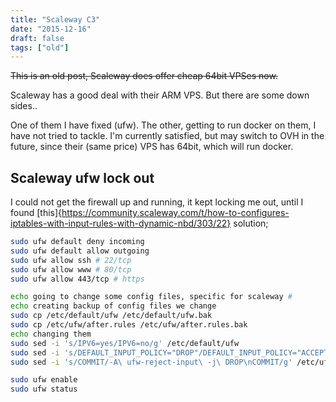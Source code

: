 ```yaml
---
title: "Scaleway C3"
date: "2015-12-16"
draft: false
tags: ["old"]
---
```


~~This is an old post, Scaleway does offer cheap 64bit VPSes now.~~

Scaleway has a good deal with their ARM VPS.
But there are some down sides..

One of them I have fixed (ufw).
The other, getting to run docker on them,
I have not tried to tackle.
I'm currently satisfied, but may switch to OVH in the future,
since their (same price) VPS has 64bit, which will run docker.

## Scaleway ufw lock out

I could not get the firewall up and running,
it kept locking me out, until I found
[this]{https://community.scaleway.com/t/how-to-configures-iptables-with-input-rules-with-dynamic-nbd/303/22}
solution;

```bash
sudo ufw default deny incoming
sudo ufw default allow outgoing
sudo ufw allow ssh # 22/tcp
sudo ufw allow www # 80/tcp
sudo ufw allow 443/tcp # https

echo going to change some config files, specific for scaleway #
echo creating backup of config files we change
sudo cp /etc/default/ufw /etc/default/ufw.bak
sudo cp /etc/ufw/after.rules /etc/ufw/after.rules.bak
echo changing them
sudo sed -i 's/IPV6=yes/IPV6=no/g' /etc/default/ufw
sudo sed -i 's/DEFAULT_INPUT_POLICY="DROP"/DEFAULT_INPUT_POLICY="ACCEPT"/g' /etc/default/ufw
sudo sed -i 's/COMMIT/-A\ ufw-reject-input\ -j\ DROP\nCOMMIT/g' /etc/ufw/after.rules

sudo ufw enable
sudo ufw status
```
